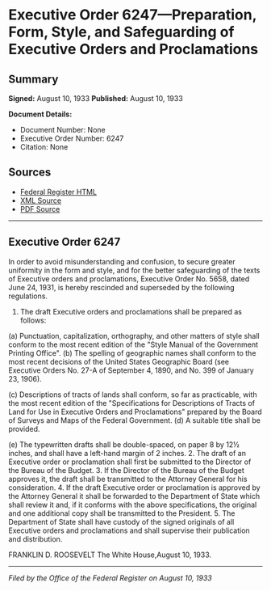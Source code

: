 # Executive Order 6247—Preparation, Form, Style, and Safeguarding of Executive Orders and Proclamations

## Summary

**Signed:** August 10, 1933
**Published:** August 10, 1933

**Document Details:**
- Document Number: None
- Executive Order Number: 6247
- Citation: None

## Sources
- [Federal Register HTML](https://www.presidency.ucsb.edu/documents/executive-order-6247-preparation-form-style-and-safeguarding-executive-orders-and)
- [XML Source](None)
- [PDF Source](None)

---

## Executive Order 6247

In order to avoid misunderstanding and confusion, to secure greater uniformity in the form and style, and for the better safeguarding of the texts of Executive orders and proclamations, Executive Order No. 5658, dated June 24, 1931, is hereby rescinded and superseded by the following regulations.
1. The draft Executive orders and proclamations shall be prepared as follows:

(a) Punctuation, capitalization, orthography, and other matters of style shall conform to the most recent edition of the "Style Manual of the Government Printing Office".
(b) The spelling of geographic names shall conform to the most recent decisions of the United States Geographic Board (see Executive Orders No. 27-A of September 4, 1890, and No. 399 of January 23, 1906).

(c) Descriptions of tracts of lands shall conform, so far as practicable, with the most recent edition of the "Specifications for Descriptions of Tracts of Land for Use in Executive Orders and Proclamations" prepared by the Board of Surveys and Maps of the Federal Government.
(d) A suitable title shall be provided.

(e) The typewritten drafts shall be double-spaced, on paper 8 by 12½ inches, and shall have a left-hand margin of 2 inches.
2. The draft of an Executive order or proclamation shall first be submitted to the Director of the Bureau of the Budget.
3. If the Director of the Bureau of the Budget approves it, the draft shall be transmitted to the Attorney General for his consideration.
4. If the draft Executive order or proclamation is approved by the Attorney General it shall be forwarded to the Department of State which shall review it and, if it conforms with the above specifications, the original and one additional copy shall be transmitted to the President.
5. The Department of State shall have custody of the signed originals of all Executive orders and proclamations and shall supervise their publication and distribution.

FRANKLIN D. ROOSEVELT
The White House,August 10, 1933.

---

*Filed by the Office of the Federal Register on August 10, 1933*
